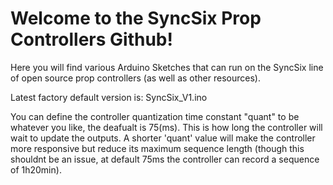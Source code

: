 # Welcome to the SyncSix Prop Controllers Github!
Here you will find various Arduino Sketches that can run on the SyncSix line of open source prop controllers (as well as other resources). 

Latest factory default version is: SyncSix_V1.ino

You can define the controller quantization time constant "quant" to be whatever you like, the deafualt is 75(ms). This is how long the controller will wait to update the outputs. A shorter 'quant' value will make the controller more responsive but reduce its maximum sequence length (though this shouldnt be an issue, at default 75ms the controller can record a sequence of 1h20min).  
